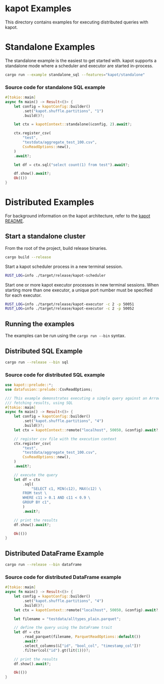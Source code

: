 <!---
  Licensed to the Apache Software Foundation (ASF) under one
  or more contributor license agreements.  See the NOTICE file
  distributed with this work for additional information
  regarding copyright ownership.  The ASF licenses this file
  to you under the Apache License, Version 2.0 (the
  "License"); you may not use this file except in compliance
  with the License.  You may obtain a copy of the License at

    http://www.apache.org/licenses/LICENSE-2.0

  Unless required by applicable law or agreed to in writing,
  software distributed under the License is distributed on an
  "AS IS" BASIS, WITHOUT WARRANTIES OR CONDITIONS OF ANY
  KIND, either express or implied.  See the License for the
  specific language governing permissions and limitations
  under the License.
-->

# kapot Examples

This directory contains examples for executing distributed queries with kapot.

# Standalone Examples

The standalone example is the easiest to get started with. kapot supports a standalone mode where a scheduler
and executor are started in-process.

```bash
cargo run --example standalone_sql --features="kapot/standalone"
```

### Source code for standalone SQL example

```rust
#[tokio::main]
async fn main() -> Result<()> {
    let config = kapotConfig::builder()
        .set("kapot.shuffle.partitions", "1")
        .build()?;

    let ctx = kapotContext::standalone(&config, 2).await?;

    ctx.register_csv(
        "test",
        "testdata/aggregate_test_100.csv",
        CsvReadOptions::new(),
    )
    .await?;

    let df = ctx.sql("select count(1) from test").await?;

    df.show().await?;
    Ok(())
}

```

# Distributed Examples

For background information on the kapot architecture, refer to
the [kapot README](../kapot/client/README.md).

## Start a standalone cluster

From the root of the project, build release binaries.

```bash
cargo build --release
```

Start a kapot scheduler process in a new terminal session.

```bash
RUST_LOG=info ./target/release/kapot-scheduler
```

Start one or more kapot executor processes in new terminal sessions. When starting more than one
executor, a unique port number must be specified for each executor.

```bash
RUST_LOG=info ./target/release/kapot-executor -c 2 -p 50051
RUST_LOG=info ./target/release/kapot-executor -c 2 -p 50052
```

## Running the examples

The examples can be run using the `cargo run --bin` syntax.

## Distributed SQL Example

```bash
cargo run --release --bin sql
```

### Source code for distributed SQL example

```rust
use kapot::prelude::*;
use datafusion::prelude::CsvReadOptions;

/// This example demonstrates executing a simple query against an Arrow data source (CSV) and
/// fetching results, using SQL
#[tokio::main]
async fn main() -> Result<()> {
    let config = kapotConfig::builder()
        .set("kapot.shuffle.partitions", "4")
        .build()?;
    let ctx = kapotContext::remote("localhost", 50050, &config).await?;

    // register csv file with the execution context
    ctx.register_csv(
        "test",
        "testdata/aggregate_test_100.csv",
        CsvReadOptions::new(),
    )
    .await?;

    // execute the query
    let df = ctx
        .sql(
            "SELECT c1, MIN(c12), MAX(c12) \
        FROM test \
        WHERE c11 > 0.1 AND c11 < 0.9 \
        GROUP BY c1",
        )
        .await?;

    // print the results
    df.show().await?;

    Ok(())
}
```

## Distributed DataFrame Example

```bash
cargo run --release --bin dataframe
```

### Source code for distributed DataFrame example

```rust
#[tokio::main]
async fn main() -> Result<()> {
    let config = kapotConfig::builder()
        .set("kapot.shuffle.partitions", "4")
        .build()?;
    let ctx = kapotContext::remote("localhost", 50050, &config).await?;

    let filename = "testdata/alltypes_plain.parquet";

    // define the query using the DataFrame trait
    let df = ctx
        .read_parquet(filename, ParquetReadOptions::default())
        .await?
        .select_columns(&["id", "bool_col", "timestamp_col"])?
        .filter(col("id").gt(lit(1)))?;

    // print the results
    df.show().await?;

    Ok(())
}
```
